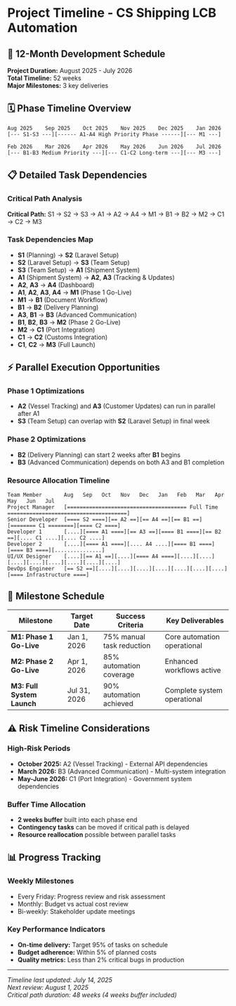 # Project Timeline - CS Shipping LCB Automation

## 📅 12-Month Development Schedule

**Project Duration:** August 2025 - July 2026  
**Total Timeline:** 52 weeks  
**Major Milestones:** 3 key deliveries

## 🗓️ Phase Timeline Overview

```
Aug 2025    Sep 2025    Oct 2025    Nov 2025    Dec 2025    Jan 2026
[--- S1-S3 ---][------ A1-A4 High Priority Phase ------][--- M1 ---]

Feb 2026    Mar 2026    Apr 2026    May 2026    Jun 2026    Jul 2026  
[--- B1-B3 Medium Priority ---][--- C1-C2 Long-term ---][--- M3 ---]
```

## 📋 Detailed Task Dependencies

### Critical Path Analysis
**Critical Path:** S1 → S2 → S3 → A1 → A2 → A4 → M1 → B1 → B2 → M2 → C1 → C2 → M3

### Task Dependencies Map
- **S1** (Planning) → **S2** (Laravel Setup)
- **S2** (Laravel Setup) → **S3** (Team Setup)
- **S3** (Team Setup) → **A1** (Shipment System)
- **A1** (Shipment System) → **A2**, **A3** (Tracking & Updates)
- **A2**, **A3** → **A4** (Dashboard)
- **A1**, **A2**, **A3**, **A4** → **M1** (Phase 1 Go-Live)
- **M1** → **B1** (Document Workflow)
- **B1** → **B2** (Delivery Planning)
- **A3**, **B1** → **B3** (Advanced Communication)
- **B1**, **B2**, **B3** → **M2** (Phase 2 Go-Live)
- **M2** → **C1** (Port Integration)
- **C1** → **C2** (Customs Integration)
- **C1**, **C2** → **M3** (Full Launch)

## ⚡ Parallel Execution Opportunities

### Phase 1 Optimizations
- **A2** (Vessel Tracking) and **A3** (Customer Updates) can run in parallel after A1
- **S3** (Team Setup) can overlap with **S2** (Laravel Setup) in final week

### Phase 2 Optimizations  
- **B2** (Delivery Planning) can start 2 weeks after **B1** begins
- **B3** (Advanced Communication) depends on both A3 and B1 completion

### Resource Allocation Timeline
```
Team Member       Aug   Sep   Oct   Nov   Dec   Jan   Feb   Mar   Apr   May   Jun   Jul
Project Manager   [====================================== Full Time ======================================]
Senior Developer  [==== S2 ====][== A2 ==][== A4 ==][== B1 ==][======== C1 ========][==== C2 ====]
Developer 1       [....][==== A1 ====][== A3 ==][==== B1 ====][== B2 ==][.... C1 ....][.... C2 ....]
Developer 2       [....][==== A1 ====][.... A4 ....][==== B1 ====][==== B3 ====][...............]
UI/UX Designer    [....][== A1 ==][....][==== A4 ====][....][....][....][....][....][....][....][....]
DevOps Engineer   [== S2 ==][....][....][....][....][....][....][....][==== Infrastructure ====]
```

## 🎯 Milestone Schedule

| Milestone | Target Date | Success Criteria | Key Deliverables |
|-----------|-------------|------------------|------------------|
| **M1: Phase 1 Go-Live** | Jan 1, 2026 | 75% manual task reduction | Core automation operational |
| **M2: Phase 2 Go-Live** | Apr 1, 2026 | 85% automation coverage | Enhanced workflows active |
| **M3: Full System Launch** | Jul 31, 2026 | 90% automation achieved | Complete system operational |

## ⚠️ Risk Timeline Considerations

### High-Risk Periods
- **October 2025:** A2 (Vessel Tracking) - External API dependencies
- **March 2026:** B3 (Advanced Communication) - Multi-system integration  
- **May-June 2026:** C1 (Port Integration) - Government system dependencies

### Buffer Time Allocation
- **2 weeks buffer** built into each phase end
- **Contingency tasks** can be moved if critical path is delayed
- **Resource reallocation** possible between parallel tasks

## 📊 Progress Tracking

### Weekly Milestones
- Every Friday: Progress review and risk assessment
- Monthly: Budget vs actual cost review  
- Bi-weekly: Stakeholder update meetings

### Key Performance Indicators
- **On-time delivery:** Target 95% of tasks on schedule
- **Budget adherence:** Within 5% of planned costs  
- **Quality metrics:** Less than 2% critical bugs in production

---
*Timeline last updated: July 14, 2025*  
*Next review: August 1, 2025*  
*Critical path duration: 48 weeks (4 weeks buffer included)*